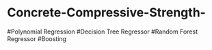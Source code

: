 # Concrete-Compressive-Strength-
#Polynomial Regression #Decision Tree Regressor #Random Forest Regressor #Boosting
